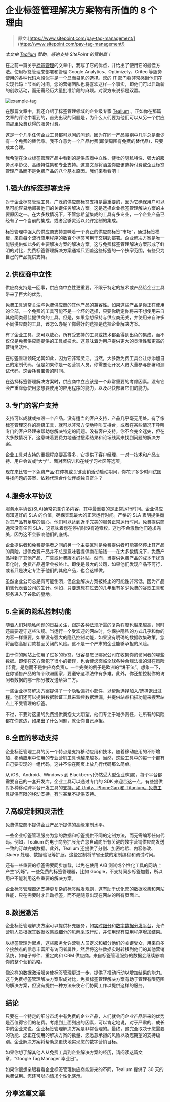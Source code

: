 # 企业标签管理解决方案物有所值的 8 个理由

> 原文:[https://www.sitepoint.com/pay-tag-management/](https://www.sitepoint.com/pay-tag-management/)

*本文由 [Tealium](http://tealium.com/) 赞助。感谢支持 SitePoint 的赞助商！*

在之前一篇关于[标签管理](https://www.sitepoint.com/tag-management-bringing-peace-developer-marketer-relations/)的文章中，我写了它的优点，并给出了使用它的最佳方法。使用标签管理来部署和管理 Google Analytics、Optimizely、Criteo 等服务使用的各种代码片段似乎是一个显而易见的选择。您的 IT 部门将非常感谢他们在实现代码上节省的时间，您的营销团队也将喜欢这样一个事实，即他们可以启动新的创收活动，而无需经历大量批准阶段的麻烦。对双方来说都是双赢。

![example-tag](../Images/5eaac70ea5788f83ce35625b3345c9b0.png)

在那篇文章中，我还介绍了标签管理领域的企业级专家 [Tealium](http://ad.doubleclick.net/ddm/clk/287347219;112246265;h?http://tealium.com/?utm_campaign=tame-beast&utm_medium=custom&utm_source=SitePoint&utm_term=TealiumQ42014) 。正如你在那篇文章的评论中看到的，首先出现的问题是，为什么人们要为他们可以从另一个供应商那里免费获得的服务付费。

这是一个几乎任何企业工具都可以问的问题，因为在同一产品类别中几乎总是至少有一个免费的替代品。我不介意为一个产品付费(即使周围有免费的替代品)，只要成本合理。

我希望在企业标签管理产品中看到的是供应商中立性、健壮的隐私特性、强大的服务水平协议、高级特性集和专业支持。这篇文章将涵盖你应该选择付费或企业标签管理产品而不是免费产品的八个基本原因。我们来看看吧！

## 1.强大的标签部署支持

对于企业标签管理工具，广泛的供应商标签支持是最重要的，因为它确保用户可以尽可能容易地部署他们的关键任务解决方案。这是选择企业标签管理解决方案的主要原因之一。在大多数情况下，不管您希望集成的工具有多专业，一个企业产品已经有了一个当前的集成，或者足够灵活以允许定制的集成。

标签管理中强大的供应商支持意味着一个真正的供应商标签“市场”，通过标签模板，来自每个流行应用程序的数百个标签可用于交钥匙部署。企业解决方案是唯一能够提供如此多的主要解决方案的解决方案。这与免费标签管理解决方案形成了鲜明的对比，免费标签管理解决方案通常只涵盖这些标签的一个狭窄范围，有些只为自己的产品提供支持。

## 2.供应商中立性

供应商支持是一回事，供应商中立性更重要。不限于特定的技术或产品给企业工具带来了巨大的优势。

免费工具通常关注与免费供应商的其他产品的兼容性。如果这些产品是你正在使用的全部，一个免费的工具可能不是一个坏的选择，只要你确定你将来不想使用来自其他同类最佳提供商的工具。但是，如果您想保持与供应商无关，并使用来自许多不同供应商的工具，该怎么办呢？你最好的选择是选择企业解决方案。

有了企业工具，您可以放心，所有受支持的工具或技术都会得到出色的集成，而不仅仅是免费供应商提供的工具或技术。这意味着为用户提供更大的灵活性和更高的营销灵活性。

在标签管理领域尤其如此，因为它非常灵活。当然，大多数免费工具会让你添加自己的定制代码，但是如果你是一名营销人员，你需要让开发人员大量参与部署和测试代码，这会耗费宝贵的时间。

在选择标签管理解决方案时，供应商中立应该是一个非常重要的考虑因素。没有它会严重降低使用您想要使用的应用程序的能力，以及尽快部署它们的能力。

## 3.专门的客户支持

支持可以成就或摧毁一个产品。没有适当的客户支持，产品几乎毫无用处。有了像标签管理这样的高级工具，就可以非常方便地呼叫支持台，或者在某些情况下呼叫专门的客户经理来帮助您解决特定的问题。没有客户支持，你不会完全迷失，但在大多数情况下，这意味着要费力地通过搜索结果和论坛线索来找到问题的解决方案。

企业工具对支持的重视程度要高得多，它提供了客户经理、一对一技术和产品支持、用户会议或“大学”、面对面培训和在线学习社区等选项。

现在来比较一下免费产品:在停机或关键营销活动启动期间，你花了多少时间试图寻找问题的答案、依赖代理合作伙伴或独自奋斗？

## 4.服务水平协议

服务水平协议(SLA)通常包含许多内容，其中最重要的是正常运行时间。企业供应商知道好的 SLA 的价值，确保实现最大的正常运行时间。严格的 SLA 表明提供商对其产品有足够的信心，他们可以达到近乎完美的服务正常运行时间。免费提供商通常没有任何 SLA，这意味着您在停机时没有追索权。这也不会激励他们追求完美，因为这不会影响他们的底线。

企业提供者和免费提供者之间的另一个主要区别是免费提供者可能突然停止其产品的风险。提供免费产品并不总是意味着提供商在赔钱——在大多数情况下，免费产品得到了其他产品、广告或付费版本的补贴。然而，当提供免费产品的成本干扰货币化时，免费产品通常会被终止。即使是最大的公司，如果他们发现产品不可行，或者只是决定专注于他们的其他产品，也会这样做。

虽然企业公司总是有可能倒闭，但企业解决方案被终止的可能性非常低，因为产品销售代表着公司的生计。例如，只要想想在过去的几年里有多少免费的谷歌工具和服务进入了谷歌的墓地。

## 5.全面的隐私控制功能

随着人们对隐私问题的日益关注，跟踪各种法规所需的复杂程度也越来越高，同时还需要遵守这些法规。当运行一个受欢迎的网站时，你保护隐私的方式几乎和你的内容一样重要。如果没有强大的隐私控制功能，如果没有明确的数据收集政策，您将面临高额罚款甚至关闭的风险。这不是一个严肃的企业能够承担的风险。

由于你的网站上使用了过多的标签，很容易忘记哪家公司在收集你的访问者的哪些数据。即使在这方面犯了很小的错误，也会使您面临全球各种合规法律的潜在风险(毕竟，是您而不是供应商负责)。一个完美的例子是欧洲的“饼干法”。想象一下，在你销售产品的每个欧洲国家，要遵守这项法律有多难。此外，你还想控制你的访问者数据的哪一部分被发送给第三方。

一些企业标签解决方案提供了一个[隐私偏好小部件](http://ad.doubleclick.net/ddm/clk/287347213;114108345;z?http://tealium.com/products/enterprise-tag-management/privacy/?utm_campaign=tame-beast&utm_medium=custom&utm_source=SitePoint&utm_term=TealiumQ42014)，以帮助选择加入/选择退出过程。他们还可以提供数据验证工具来监控数据泄漏，并提供站点扫描功能来搜索站点上不受管理的标签。

不过，不要对这里的免费提供商抱太大期望。他们专注于减少责任，让所有的风险都在你这边，如果出了什么问题，就让你自己承担。

## 6.全面的移动支持

企业标签管理工具的另一个特点是支持移动应用和技术。随着移动应用的不断增加，移动应用中使用的专业营销工具也越来越多。当然，这些工具中的每一个都有自己要实现的一组代码，这并不像在网页上放几行代码那么简单。

从 iOS、Android、Windows 到 Blackberry(仍然受大型企业欢迎)，每个平台都需要自己的一套开发库。企业工具可以通过专门的 SDK 来迎合这一点，有些提供对多种移动跨平台开发工具的[支持，如 Unity、PhoneGap 和 Titanium。免费工具提供有限的移动支持，有时甚至不提供支持。](http://ad.doubleclick.net/ddm/clk/287347733;114109088;l?http://tealium.com/products/enterprise-tag-management/mobile/?utm_campaign=tame-beast&utm_medium=custom&utm_source=SitePoint&utm_term=TealiumQ42014)

## 7.高级定制和灵活性

免费供应商不提供企业产品所提供的高级定制水平。

一些企业标签管理服务为您的数据和标签提供不同的定制方法，而无需编写任何代码。例如，Tealium 的电子商务扩展允许您自动向所有关键的数字营销供应商发送一致的订单完成数据。此外，Tealium 还提供了分割、加密哈希、内容修改、jQuery 处理、数据验证等扩展。这些定制将节省无数的定制编程和调试时间。

还有一些重要的标签需要同步加载，以免在使用 A/B 测试或个性化工具的网站上产生“闪烁”。一些免费的标签管理器，比如 Google，不支持同步标签加载，所以用户不能利用这些重要的解决方案。

企业标签管理器还支持更复杂的标签触发规则，这有助于优化您的数据收集和网站性能，只在需要时才启动标签，而不是随意出现在网站的所有页面上。

## 8.数据激活

企业标签管理解决方案可以提供补充服务，如[实时细分](http://ad.doubleclick.net/ddm/clk/287347735;114075897;x?http://tealium.com/blog/media-purchasing/optimizing-media-purchasing-facebook-exchange-emerging-media-tag-management/?utm_campaign=tame-beast&utm_medium=custom&utm_source=SitePoint&utm_term=TealiumQ42014)和[数字数据分发平台](http://ad.doubleclick.net/ddm/clk/287347731;114080539;i?http://tealium.com/products/data-distribution/audiencestream/?utm_campaign=tame-beast&utm_medium=custom&utm_source=SitePoint&utm_term=TealiumQ42014)，允许营销人员根据其数据收集或细分的见解采取行动，并使用现有应用程序增加结果。

以标签管理为起点，这些服务允许营销人员定义和细分他们的关键受众，用来自多个接触点的信息丰富所有访问者属性，然后将这些数据实时转移到他们的其他营销系统，如电子邮件、重定向和 CRM 供应商。来自标签管理服务的数据会继续影响你的整个营销策略。

像这样的数据激活服务使标签管理更进一步，提供了推动行动以增加结果的能力。这与免费标签管理解决方案形成对比，免费标签管理解决方案有助于管理有限范围的解决方案，但没有提供一种方法来使它们协同工作以提供这样的服务。

## 结论

只要在一个特定的细分市场中有免费的企业产品，人们就会问企业产品带来的优势是否值得它们的花费。考虑到上面列出的因素，可以肯定地说，对于严肃的、成长中的企业来说，企业标签管理解决方案是非常合理的。最终，这完全取决于您需要的功能、您正在使用的解决方案的数量、您愿意承担的风险以及您期望的支持级别。企业解决方案将帮助您更快地实现您的数字营销目标。

如果你想了解其他人从免费工具到企业解决方案的经历，请阅读这篇文章，“Google Tag Manager 毕业日”。

如果你很想亲眼看看企业标签管理供应商能带来的不同，Tealium 提供了 30 天的免费试用。您还可以向[请求个性化演示](http://offers.tealium.com/demo.html)。

## 分享这篇文章
